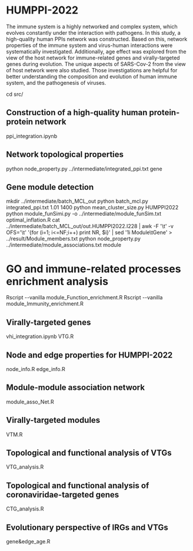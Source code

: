 # HUMPPI-2022
The immune system is a highly networked and complex system, which evolves constantly under the interaction with pathogens. In this study, a high-quality human PPIs network was constructed. Based on this, network properties of the immune system and virus-human interactions were systematically investigated. Additionally, age effect was explored from the view of the host network for immune-related genes and virally-targeted genes during evolution. The unique aspects of SARS-Cov-2 from the view of host network were also studied. Those investigations are helpful for better understanding the composition and evolution of human immune system, and the pathogenesis of viruses.

cd src/
## Construction of a high-quality human protein-protein network
ppi_integration.ipynb

## Network topological properties
python node_property.py ../intermediate/integrated_ppi.txt gene

## Gene module detection
mkdir ../intermediate/batch_MCL_out
python batch_mcl.py integrated_ppi.txt 1.01 1400
python mean_cluster_size.py HUMPPI2022
python module_funSimi.py -o ../intermediate/module_funSim.txt
optimal_inflation.R
cat ../intermediate/batch_MCL_out/out.HUMPPI2022.I228 | awk -F '\t' -v OFS='\t' '{for (i=1; i<=NF;i++) print NR, $i}' | sed '1i Module\tGene' > ../result/Module_members.txt
python node_property.py ../intermediate/module_associations.txt module

# GO and immune-related processes enrichment analysis
Rscript --vanilla module_Function_enrichment.R
Rscript --vanilla module_Immunity_enrichment.R

## Virally-targeted genes
vhi_integration.ipynb
VTG.R

## Node and edge properties for HUMPPI-2022
node_info.R
edge_info.R

## Module-module association network
module_asso_Net.R

## Virally-targeted modules
VTM.R

## Topological and functional analysis of VTGs
VTG_analysis.R

## Topological and functional analysis of coronaviridae-targeted genes 
CTG_analysis.R

## Evolutionary perspective of IRGs and VTGs
gene&edge_age.R
